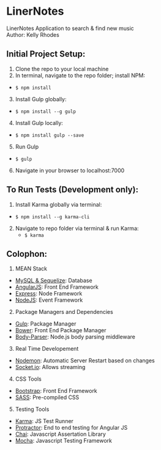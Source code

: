 # LinerNotes
LinerNotes Application to search &amp; find new music  
Author:  Kelly Rhodes

## Initial Project Setup:
1. Clone the repo to your local machine
2. In terminal, navigate to the repo folder; install NPM:
  * ```$ npm install```
3. Install Gulp globally:
  * ```$ npm install --g gulp```
4. Install Gulp locally:
  * ```$ npm install gulp --save```
5. Run Gulp
  * ```$ gulp```
6. Navigate in your browser to localhost:7000

## To Run Tests (Development only):
1. Install Karma globally via terminal:
  * ```$ npm install --g karma-cli```
2. Navigate to repo folder via terminal & run Karma:
	* ```$ karma```

## Colophon:
1. MEAN Stack
  * [MySQL & Sequelize](http://docs.sequelizejs.com/en/latest/):  Database 
  * [AngularJS](https://angularjs.org/):  Front End Framework 
  * [Express](http://expressjs.com/):  Node Framework 
  * [NodeJS](https://nodejs.org/en/): Event Framework 
2. Package Managers and Dependencies
  * [Gulp](http://gulpjs.com/):  Package Manager 
  * [Bower](http://bower.io/):  Front End Package Manager 
  * [Body-Parser](https://github.com/expressjs/body-parser):  Node.js body parsing middleware 
3. Real Time Developement
  * [Nodemon](http://nodemon.io/): Automatic Server Restart based on changes  
  * [Socket.io](http://socket.io/):  Allows streaming 
4. CSS Tools
  * [Bootstrap](http://getbootstrap.com/):  Front End Framework
  * [SASS](http://sass-lang.com/):  Pre-compiled CSS
5. Testing Tools
  * [Karma](http://karma-runner.github.io/0.13/index.html): JS Test Runner
  * [Protractor](https://angular.github.io/protractor/#/):   End to end testing for Angular JS
  * [Chai](http://chaijs.com/):  Javascript Assertation Library  
  * [Mocha](https://mochajs.org/):  Javascript Testing Framework 


